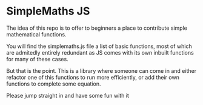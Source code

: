 # SimpleMaths JS


The idea of this repo is to offer to beginners a place to contribute simple mathematical functions.

You will find the simplemaths.js file a list of basic functions, most of which are admitedly entirely redundant as JS comes with its own inbuilt functions for many of these cases.

But that is the point. This is a library where someone can come in and either refactor one of this functions to run more efficiently, or add their own functions to complete some equation.

Please jump straight in and have some fun with it
